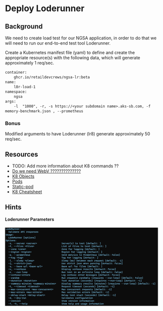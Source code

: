 # Deploy Loderunner

## Background

We need to create load test for our NGSA application, in order to do that we will need to run our end-to-end test tool Loderunner.

Create a Kubernetes manifest file (yaml) to define and create the appropriate resource(s) with the following data, which will  generate approximately 1 req/sec.

    container:
        ghcr.io/retaildevcrews/ngsa-lr:beta
    name:
        l8r-load-1
    namespace:
        ngsa
    args:
        -l  "1000", -r, -s https://<your subdomain name>.aks-sb.com, -f memory-benchmark.json , --prometheus

### Bonus
Modified arguments to have Loderunner (lr8) generate approximately 50 req/sec.

## Resources
- TODO: Add more information about K8 commands ?? 
- [Do we need WebV ??????????????](https://github.com/microsoft/webvalidate)
- [K8 Objects](https://kubernetes.io/docs/concepts/overview/working-with-objects/kubernetes-objects/)
- [Pods](https://kubernetes.io/docs/concepts/workloads/pods/)
- [Static-pod](https://kubernetes.io/docs/tasks/configure-pod-container/static-pod/)
- [K8 Cheatsheet](https://kubernetes.io/docs/reference/kubectl/cheatsheet/#creating-objects)

## Hints

#### Loderunner Parameters
![Loderunner Parameters](./images/../image/LodeRunnerParameters.PNG)
